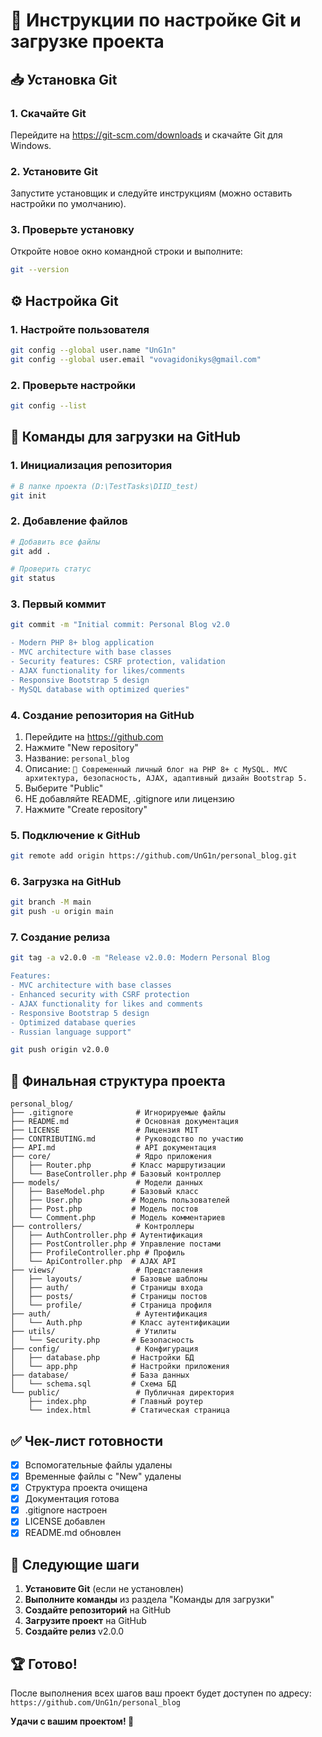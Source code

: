 # 🔧 Инструкции по настройке Git и загрузке проекта

## 📥 Установка Git

### 1. Скачайте Git
Перейдите на https://git-scm.com/downloads и скачайте Git для Windows.

### 2. Установите Git
Запустите установщик и следуйте инструкциям (можно оставить настройки по умолчанию).

### 3. Проверьте установку
Откройте новое окно командной строки и выполните:
```bash
git --version
```

## ⚙️ Настройка Git

### 1. Настройте пользователя
```bash
git config --global user.name "UnG1n"
git config --global user.email "vovagidonikys@gmail.com"
```

### 2. Проверьте настройки
```bash
git config --list
```

## 🚀 Команды для загрузки на GitHub

### 1. Инициализация репозитория
```bash
# В папке проекта (D:\TestTasks\DIID_test)
git init
```

### 2. Добавление файлов
```bash
# Добавить все файлы
git add .

# Проверить статус
git status
```

### 3. Первый коммит
```bash
git commit -m "Initial commit: Personal Blog v2.0

- Modern PHP 8+ blog application
- MVC architecture with base classes
- Security features: CSRF protection, validation
- AJAX functionality for likes/comments
- Responsive Bootstrap 5 design
- MySQL database with optimized queries"
```

### 4. Создание репозитория на GitHub
1. Перейдите на https://github.com
2. Нажмите "New repository"
3. Название: `personal_blog`
4. Описание: `🚀 Современный личный блог на PHP 8+ с MySQL. MVC архитектура, безопасность, AJAX, адаптивный дизайн Bootstrap 5.`
5. Выберите "Public"
6. НЕ добавляйте README, .gitignore или лицензию
7. Нажмите "Create repository"

### 5. Подключение к GitHub
```bash
git remote add origin https://github.com/UnG1n/personal_blog.git
```

### 6. Загрузка на GitHub
```bash
git branch -M main
git push -u origin main
```

### 7. Создание релиза
```bash
git tag -a v2.0.0 -m "Release v2.0.0: Modern Personal Blog

Features:
- MVC architecture with base classes
- Enhanced security with CSRF protection
- AJAX functionality for likes and comments
- Responsive Bootstrap 5 design
- Optimized database queries
- Russian language support"

git push origin v2.0.0
```

## 📁 Финальная структура проекта

```
personal_blog/
├── .gitignore              # Игнорируемые файлы
├── README.md               # Основная документация
├── LICENSE                 # Лицензия MIT
├── CONTRIBUTING.md         # Руководство по участию
├── API.md                  # API документация
├── core/                   # Ядро приложения
│   ├── Router.php         # Класс маршрутизации
│   └── BaseController.php # Базовый контроллер
├── models/                 # Модели данных
│   ├── BaseModel.php      # Базовый класс
│   ├── User.php           # Модель пользователей
│   ├── Post.php           # Модель постов
│   └── Comment.php        # Модель комментариев
├── controllers/            # Контроллеры
│   ├── AuthController.php # Аутентификация
│   ├── PostController.php # Управление постами
│   ├── ProfileController.php # Профиль
│   └── ApiController.php  # AJAX API
├── views/                  # Представления
│   ├── layouts/           # Базовые шаблоны
│   ├── auth/              # Страницы входа
│   ├── posts/             # Страницы постов
│   └── profile/           # Страница профиля
├── auth/                   # Аутентификация
│   └── Auth.php           # Класс аутентификации
├── utils/                  # Утилиты
│   └── Security.php       # Безопасность
├── config/                 # Конфигурация
│   ├── database.php       # Настройки БД
│   └── app.php            # Настройки приложения
├── database/              # База данных
│   └── schema.sql         # Схема БД
└── public/                 # Публичная директория
    ├── index.php          # Главный роутер
    └── index.html         # Статическая страница
```

## ✅ Чек-лист готовности

- [x] Вспомогательные файлы удалены
- [x] Временные файлы с "New" удалены
- [x] Структура проекта очищена
- [x] Документация готова
- [x] .gitignore настроен
- [x] LICENSE добавлен
- [x] README.md обновлен

## 🎯 Следующие шаги

1. **Установите Git** (если не установлен)
2. **Выполните команды** из раздела "Команды для загрузки"
3. **Создайте репозиторий** на GitHub
4. **Загрузите проект** на GitHub
5. **Создайте релиз** v2.0.0

## 🏆 Готово!

После выполнения всех шагов ваш проект будет доступен по адресу:
`https://github.com/UnG1n/personal_blog`

**Удачи с вашим проектом! 🚀**
